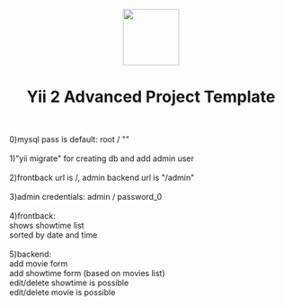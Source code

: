 <p align="center">
    <a href="https://github.com/yiisoft" target="_blank">
        <img src="https://avatars0.githubusercontent.com/u/993323" height="100px">
    </a>
    <h1 align="center">Yii 2 Advanced Project Template</h1>
    <br>
</p>         

<p align="left">                             
0)mysql pass is default: root / ""<br>
<br>
1)"yii migrate" for creating db and add admin user<br>
<br>
2)frontback url is /, admin backend url is "/admin"<br>
<br>
3)admin credentials: admin / password_0<br>
<br>
4)frontback:<br>
  shows showtime list<br>
  sorted by date and time<br>
  <br>
5)backend:<br>
  add movie form<br>
  add showtime form (based on movies list)<br>
  edit/delete showtime is possible<br>
  edit/delete movie is possible<br>
</p>         